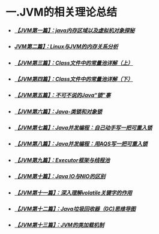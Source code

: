 # 一.JVM的相关理论总结

- ##### [【JVM第一篇】：java内存区域以及虚拟机对象探秘](https://blog.csdn.net/hxcaifly/article/details/82876286)

- ##### [JVM第二篇】：Linux与JVM的内存关系分析](https://blog.csdn.net/hxcaifly/article/details/82563269)

- ##### [【JVM第三篇】：Class文件中的常量池详解（上）](https://blog.csdn.net/hxcaifly/article/details/82887552)

- ##### [【JVM第四篇】：Class文件中的常量池详解（下）](https://blog.csdn.net/hxcaifly/article/details/82887609)

- ##### [【JVM第五篇】：不可不说的Java“锁”事](https://blog.csdn.net/hxcaifly/article/details/84619624)

- ##### [【JVM第六篇】：Java-类锁和对象锁](https://blog.csdn.net/hxcaifly/article/details/84107044)

- ##### [【JVM第七篇】：Java并发编程：自己动手写一把可重入锁](https://blog.csdn.net/hxcaifly/article/details/84099555)

- ##### [【JVM第八篇】：Java并发编程：用AQS写一把可重入锁](https://blog.csdn.net/hxcaifly/article/details/84100159)

- ##### [【JVM第九篇】：Executor框架与线程池](https://blog.csdn.net/hxcaifly/article/details/84545794)

- ##### [【JVM第十篇】：Java IO与NIO的区别](https://blog.csdn.net/hxcaifly/article/details/82564282)

- ##### [【JVM第十一篇】：深入理解volatile关键字的作用](https://blog.csdn.net/hxcaifly/article/details/82708612)

- ##### [【JVM第十二篇】：Java垃圾回收器（GC)思维导图](https://blog.csdn.net/hxcaifly/article/details/83097679)

- ##### [【JVM第十三篇】：JVM的类加载机制](https://blog.csdn.net/hxcaifly/article/details/84710674)

 